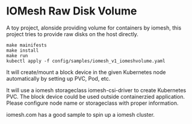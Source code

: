 # IOMesh Raw Disk Volume
A toy project, alonside providing volume for containers by iomesh, this project tries to provide raw disks on the host directly.

```
make mainifests
make install
make run
kubectl apply -f config/samples/iomesh_v1_iomeshvolume.yaml
```
It will create/mount a block device in the given Kubernetes node automatically by setting up PVC, Pod, etc.

It will use a iomesh storageclass iomesh-csi-driver to create Kubernetes PVC. The block device could be used outside containerzied application. Please configure node name or storageclass with proper information.

iomesh.com has a good sample to spin up a iomesh cluster.
